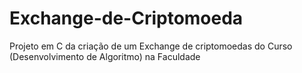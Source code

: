 # Exchange-de-Criptomoeda
Projeto em C da criação de um Exchange de criptomoedas do Curso (Desenvolvimento de Algoritmo) na Faculdade
